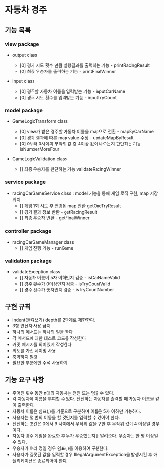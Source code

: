 # 자동차 경주
## 기능 목록
### view package
- output class
    + [0] 경기 시도 횟수 만큼 실행결과를 출력하는 기능 - printRacingResult
    + [0] 최종 우승자를 출력하는 기능 - printFinalWinner
  
- input class
    + [0] 경주할 자동차 이름을 입력받는 기능 - inputCarName
    + [0] 경주 시도 횟수를 입력받는 기능 - inputTryCount
  
### model package
- GameLogicTransform class
    + [0] view가 받은 경주할 자동차 이름을 map으로 전환 - mapByCarName
    + [0] 경기 결과에 따른 map value 수정 - updateMapByResult
    + [0] 0부터 9사이의 무작위 값 중 4이상 값이 나오는지 판단하는 기능 isNumberMoreFour
  
- GameLogicValidation class
    + [] 최종 우승자를 판단하는 기능 validateRacingWinner
  
### service package
- racingCarGameService class : model 기능을 통해 게임 로직 구현, map 저장 위치
    + [] 게임 1회 시도 후 변경된 map 반환  getOneTryResult
    + [] 경기 결과 정보 반환 - getRacingResult
    + [] 최종 우승자 반환 - getFinalWinner

### controller package
- racingCarGameManager class
    + [] 게임 진행 기능 - runGame
  
### validation package
- validateException class
    + [] 자동차 이름이 5자 이하인지 검증 - isCarNameValid
    + [] 경주 횟수가 0이상인지 검증 - isTryCountValid
    + [] 경주 횟수가 숫자인지 검증 - isTryCountNumber
  
## 구현 규칙
- indent(들여쓰기) depth를 2단계로 제한한다.
- 3항 연산자 사용 금지
- 하나의 메서드는 하나의 일을 한다
- 각 메서드에 대한 테스트 코드를 작성한다
- 커밋 메시지를 의미있게 작성한다
- 의도를 가진 네이밍 사용
- 축약하지 말것
- 필요한 부분에만 주석 사용하기

## 기능 요구 사항
- 주어진 횟수 동안 n대의 자동차는 전진 또는 멈출 수 있다.
- 각 자동차에 이름을 부여할 수 있다. 전진하는 자동차를 출력할 때 자동차 이름을 같이 출력한다.
- 자동차 이름은 쉼표(,)를 기준으로 구분하며 이름은 5자 이하만 가능하다.
- 사용자는 몇 번의 이동을 할 것인지를 입력할 수 있어야 한다.
- 전진하는 조건은 0에서 9 사이에서 무작위 값을 구한 후 무작위 값이 4 이상일 경우이다.
- 자동차 경주 게임을 완료한 후 누가 우승했는지를 알려준다. 우승자는 한 명 이상일 수 있다.
- 우승자가 여러 명일 경우 쉼표(,)를 이용하여 구분한다.
- 사용자가 잘못된 값을 입력할 경우 IllegalArgumentException을 발생시킨 후 애플리케이션은 종료되어야 한다.
